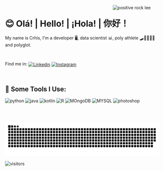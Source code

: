 <img align="right" src="https://31.media.tumblr.com/9f8bd3851f550f313c3e7cd1ef3e8d11/tumblr_mlobvjCSZt1rwy3fgo1_500.gif" alt="positive rock lee" width="30%">

# 😊 Olá!  |  Hello!  |  ¡Hola!  |   你好！  </h1>


<p>My name is Crhis, I'm a developer 🖥️, data scientist 📊, poly athlete 🛹🏈🤸🏻‍♀️ and polyglot.</p>

<br>

<p>Find me in:   <a href="https://linkedin.com/in/crhis" target="blank"><img align="center" src="https://img.shields.io/badge/LinkedIn-0077B5?style=for-the-badge&logo=linkedin&logoColor=white" alt="Linkedin"/></a>
  <a href="https://instagram.com/crhisangela" target="blank"><img align="center" src="https://img.shields.io/badge/Instagram-E4405F?style=for-the-badge&logo=instagram&logoColor=white" alt="Instagram"/></a> </p>


<br>

## 🚀 Some Tools I Use:

<p align="left">
  <img src="https://user-images.githubusercontent.com/84287454/210766022-341c3e06-7b23-4b8a-9a8f-e93185edaa9b.png" alt="python"/>
    <img src="https://res.cloudinary.com/practicaldev/image/fetch/s--KR6jSVNe--/c_limit%2Cf_auto%2Cfl_progressive%2Cq_auto%2Cw_880/https://img.shields.io/badge/Java-ED8B00%3Fstyle%3Dfor-the-badge%26logo%3Djava%26logoColor%3Dwhite" alt="java"/>
    <img src="https://res.cloudinary.com/practicaldev/image/fetch/s--zQlcdRlF--/c_limit%2Cf_auto%2Cfl_progressive%2Cq_auto%2Cw_880/https://img.shields.io/badge/Kotlin-0095D5%3Fstyle%3Dfor-the-badge%26logo%3Dkotlin%26logoColor%3Dwhite" alt="kotlin"/>
    <img src="https://res.cloudinary.com/practicaldev/image/fetch/s--n5ddUkgx--/c_limit%2Cf_auto%2Cfl_progressive%2Cq_auto%2Cw_880/https://img.shields.io/badge/R-276DC3%3Fstyle%3Dfor-the-badge%26logo%3Dr%26logoColor%3Dwhite" alt="R"/>
    <img src="https://res.cloudinary.com/practicaldev/image/fetch/s--m4KqDleG--/c_limit%2Cf_auto%2Cfl_progressive%2Cq_auto%2Cw_880/https://img.shields.io/badge/MongoDB-4EA94B%3Fstyle%3Dfor-the-badge%26logo%3Dmongodb%26logoColor%3Dwhite" alt="MOngoDB"/>
    <img src="https://res.cloudinary.com/practicaldev/image/fetch/s--OvXzauo0--/c_limit%2Cf_auto%2Cfl_progressive%2Cq_auto%2Cw_880/https://img.shields.io/badge/MySQL-00000F%3Fstyle%3Dfor-the-badge%26logo%3Dmysql%26logoColor%3Dwhite" alt="MYSQL"/>
    <img src="https://res.cloudinary.com/practicaldev/image/fetch/s--BEMrnacC--/c_limit%2Cf_auto%2Cfl_progressive%2Cq_auto%2Cw_880/https://img.shields.io/badge/Adobe%2520Photoshop-31A8FF%3Fstyle%3Dfor-the-badge%26logo%3DAdobe%2520Photoshop%26logoColor%3Dblack" alt="photoshop"/>
          


<br><br>

  ![Snake animation](https://github.com/crhisangela/crhisangela/blob/output/github-contribution-grid-snake.svg) 
  
  <img src="https://visitor-badge.glitch.me/badge?page_id=Spiderpig86.crhisangela" alt="visitors">


  </div>
